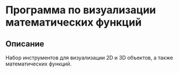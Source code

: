 # Программа по визуализации математических функций

## Описание

Набор инструментов для визуализации 2D и 3D объектов, а также математических функций. 